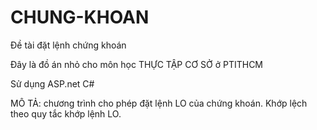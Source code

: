 # CHUNG-KHOAN
Đề tài đặt lệnh chứng khoán

Đây là đồ án nhỏ cho môn học THỰC TẬP CƠ SỞ ở PTITHCM

Sử dụng ASP.net C#

MÔ TẢ: chương trình cho phép đặt lệnh LO của chứng khoán. Khớp lệch theo quy tắc khớp lệnh LO. 
